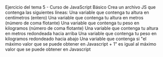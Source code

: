 Ejercicio del tema 5 - Curso de JavaScript Básico
Crea un archivo JS que contenga las siguientes líneas:
Una variable que contenga tu altura en centímetros (entero)
Una variable que contenga tu altura en metros (número de coma flotante)
Una variable que contenga tu peso en kilogramos (número de coma flotante)
Una variable que contenga tu altura en metros redondeada hacia arriba
Una variable que contenga tu peso en kilogramos redondeado hacia abajo
Una variable que contenga si "el máximo valor que se puede obtener en Javascript + 1" es igual al máximo valor que se puede obtener en Javascript
